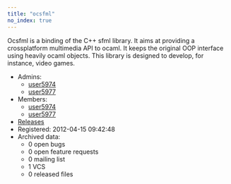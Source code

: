 ```yaml
---
title: "ocsfml"
no_index: true
---
```


Ocsfml is a binding of the C++ sfml library. It aims at providing a crossplatform multimedia API to ocaml. It keeps the original OOP interface using heavily ocaml objects. This library is designed to develop, for instance, video games.


* Admins:
  * [user5974](/users/user5974)
  * [user5977](/users/user5977)
* Members:
  * [user5974](/users/user5974)
  * [user5977](/users/user5977)
* [Releases](https://download.ocamlcore.org/ocsfml)
* Registered: 2012-04-15 09:42:48
* Archived data:
  * 0 open bugs
  * 0 open feature requests
  * 0 mailing list
  * 1 VCS
  * 0 released files
